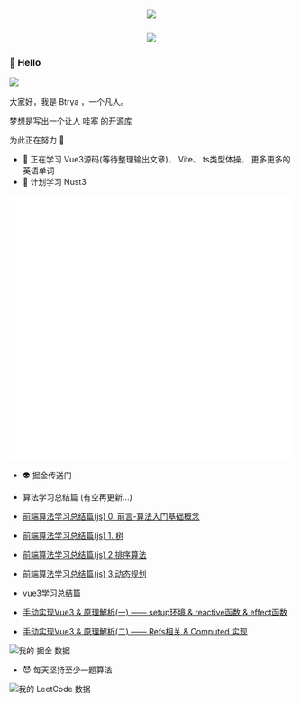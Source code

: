 <!-- 动态打字效果 -->
<h1 align="center">
   <img src="https://readme-typing-svg.herokuapp.com/?lines=%22Hi%2C%20There!%22;Welcome%20To%20Btrya%27s%20Page!&center=true&size=27">
</h1>

<!-- 贪吃蛇绿点 -->
<div align="center"><img src="https://cdn.jsdelivr.net/gh/sun0225SUN/sun0225SUN/contribution-snake/github-contribution-grid-snake.svg" /></div>

### 👋 Hello 

![](https://visitor-badge.glitch.me/badge?page_id=Btrya)

大家好，我是 Btrya ，一个凡人。

梦想是写出一个让人 哇塞 的开源库

为此正在努力 💪

- 🌱 正在学习 Vue3源码(等待整理输出文章)、 Vite、 ts类型体操、 更多更多的英语单词
- 🤔 计划学习 Nust3

![Metrics](/github-metrics.svg)

<!-- [欢迎查看我的掘金](https://juejin.cn/user/1591748568048941) -->
- 👽 掘金传送门
- 算法学习总结篇 (有空再更新...)
- [前端算法学习总结篇(js) 0. 前言-算法入门基础概念](https://juejin.cn/post/7021018780927000590)
- [前端算法学习总结篇(js) 1. 树](https://juejin.cn/post/7020798757230870535)
- [前端算法学习总结篇(js) 2.排序算法](https://juejin.cn/post/7023037679956656164)
- [前端算法学习总结篇(js) 3.动态规划](https://juejin.cn/post/7078340483344236557)

- vue3学习总结篇
- [手动实现Vue3 & 原理解析(一) —— setup环境 & reactive函数 & effect函数](https://juejin.cn/post/7084244897753989133)
- [手动实现Vue3 & 原理解析(二) —— Refs相关 & Computed 实现](https://juejin.cn/post/7085393997342081055)

![我的 掘金 数据](https://stats.justsong.cn/api/juejin?id=1591748568048941&theme=dark)

- 😈 每天坚持至少一题算法

![我的 LeetCode 数据](https://stats.justsong.cn/api/leetcode/?username=Btrya&cn=true&theme=dark)
